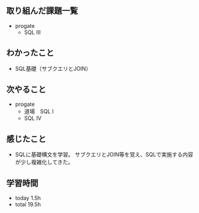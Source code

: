 ## 取り組んだ課題一覧
- progate
  - SQL III 
## わかったこと
- SQL基礎（サブクエリとJOIN）
## 次やること
- progate
  - 道場　SQL Ⅰ
  - SQL IV 
## 感じたこと
- SQLに基礎構文を学習。 サブクエリとJOIN等を覚え、SQLで実施する内容が少し複雑化してきた。
## 学習時間
- today 1.5h
- total 19.5h

